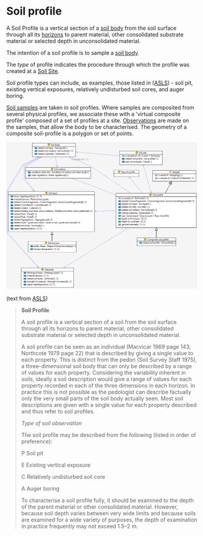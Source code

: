 # Soil profile

A Soil Profile is a vertical section of a [soil body](soil-body.md) from the soil surface through all its [horizons](soil-layer.md) to parent material, other consolidated substrate material or selected depth in unconsolidated material.

The intention of a soil profile is to sample a [soil body](soil-body.md). 

The _type_ of profile indicates the procedure through which the profile was created at a [Soil Site](site.md).

Soil profile types can include, as examples, those listed in ([ASLS](https://catalogue.nla.gov.au/Record/4273240)) -  soil pit, existing vertical exposures, relatively undisturbed soil cores, and auger boring.

[Soil samples](soil-sample.md) are taken in soil profiles. 
Where samples are composited from several physical profiles, we associate these with a 'virtual composite profile' composed of a set of profiles at a site. 
[Observations](sosa.md) are made on the samples, that allow the body to be characterised. The geometry of a composite soil-profile is a polygon or set of points.  

![Soil profile](image/Soil-profile.png)

(text from [ASLS](https://catalogue.nla.gov.au/Record/4273240))

> **Soil Profile**
>
>A soil profile is a vertical section of a soil from the soil surface through all its horizons to parent material, other consolidated substrate material or selected depth in unconsolidated material.
>
>A soil profile can be seen as an individual (Macvicar 1969 page 143; Northcote 1979 page 22) that is described by giving a single value to each property. This is distinct from the pedon (Soil Survey Staff 1975), a three-dimensional soil body that can only be described by a range of values for each property. Considering the variability inherent in soils, ideally a soil description would give a range of values for each property recorded in each of the three dimensions in each horizon. In practice this is not possible as the pedologist can describe factually only the very small parts of the soil body actually seen. Most soil descriptions are given with a single value for each property described and thus refer to soil profiles.
>
> _Type of soil observation_
>
>The soil profile may be described from the following (listed in order of preference):
>
>P	Soil pit
>
>E	Existing vertical exposure
>
>C	Relatively undisturbed soil core
>
>A	Auger boring
>
>To characterise a soil profile fully, it should be examined to the depth of the parent material or other consolidated material. However, because soil depth varies between very wide limits and because soils are examined for a wide variety of purposes, the depth of examination in practice frequently may not exceed 1.5–2 m.
